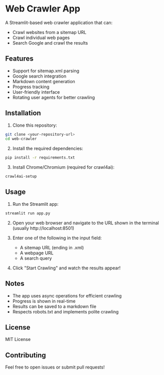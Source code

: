 # Web Crawler App

A Streamlit-based web crawler application that can:
- Crawl websites from a sitemap URL
- Crawl individual web pages
- Search Google and crawl the results

## Features

- Support for sitemap.xml parsing
- Google search integration
- Markdown content generation
- Progress tracking
- User-friendly interface
- Rotating user agents for better crawling

## Installation

1. Clone this repository:
```bash
git clone <your-repository-url>
cd web-crawler
```

2. Install the required dependencies:
```bash
pip install -r requirements.txt
```

3. Install Chrome/Chromium (required for crawl4ai):
```bash
crawl4ai-setup
```

## Usage

1. Run the Streamlit app:
```bash
streamlit run app.py
```

2. Open your web browser and navigate to the URL shown in the terminal (usually http://localhost:8501)

3. Enter one of the following in the input field:
   - A sitemap URL (ending in .xml)
   - A webpage URL
   - A search query

4. Click "Start Crawling" and watch the results appear!

## Notes

- The app uses async operations for efficient crawling
- Progress is shown in real-time
- Results can be saved to a markdown file
- Respects robots.txt and implements polite crawling

## License

MIT License

## Contributing

Feel free to open issues or submit pull requests!